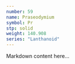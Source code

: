```yaml
---
number: 59
name: Praseodymium
symbol: Pr
stp: solid
weight: 140.908
series: "Lanthanoid"
---
```


Markdown content here...
